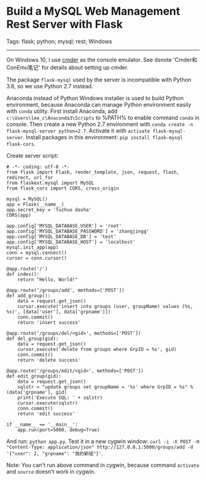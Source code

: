 # Build a MySQL Web Management Rest Server with Flask
Tags: flask; python; mysql; rest; Windows

------

On Windows 10, I use [cmder](http://cmder.net/) as the console emulator.
See dsnote 'Cmder和ConEmu笔记' for details about setting up cmder.

The package `flask-mysql` used by the server is incompatible with Python 3.6,
so we use Python 2.7 instead.

Anaconda instead of Python Windows installer is used to build
Python environment, because Anaconda can manage Python environment easily
with `conda` utility.
First install Anaconda, add `c:\Users\lee_c\Anaconda3\Scripts` to %PATH%
to enable command `conda` in console.
Then create a new Python 2.7 environment with
`conda create -n flask-mysql-server python=2.7`.
Activate it with `activate flask-mysql-server`.
Install packages in this environment: `pip install flask-mysql flask-cors`.

Create server script:
```
# -*- coding: utf-8 -*-
from flask import Flask, render_template, json, request, flash, redirect, url_for
from flaskext.mysql import MySQL
from flask_cors import CORS, cross_origin

mysql = MySQL()
app = Flask(__name__)
app.secret_key = 'fuzhuo dasha'
CORS(app)

app.config['MYSQL_DATABASE_USER'] = 'root'
app.config['MYSQL_DATABASE_PASSWORD'] = 'zhangjingg'
app.config['MYSQL_DATABASE_DB'] = 'test'
app.config['MYSQL_DATABASE_HOST'] = 'localhost'
mysql.init_app(app)
conn = mysql.connect()
cursor = conn.cursor()

@app.route('/')
def index():
    return "Hello, World!"

@app.route('/groups/add', methods=['POST'])
def add_group():
    data = request.get_json()
    cursor.execute('insert into groups (user, groupName) values (%s, %s)', [data['user'], data['grpname']])
    conn.commit()
    return 'insert success'

@app.route('/groups/del/<gid>', methods=['POST'])
def del_group(gid):
    data = request.get_json()
    cursor.execute('delete from groups where GrpID = %s', gid)
    conn.commit()
    return 'delete success'

@app.route('/groups/edit/<gid>', methods=['POST'])
def edit_group(gid):
    data = request.get_json()
    sqlstr = "update groups set groupName = '%s' where GrpID = %s" % (data['grpname'], gid)
    print('Execute SQL: ' + sqlstr)
    cursor.execute(sqlstr)
    conn.commit()
    return 'edit success'

if __name__ == '__main__':
    app.run(port=5000, debug=True)
```
And run: `python app.py`.
Test it in a new cygwin window:
`curl -i -X POST -H "Content-Type: application/json" http://127.0.0.1:5000/groups/add -d '{"user": 2, "grpname": "我的新组"}'`.


Note: You can't run above command in cygwin,
because command `activate` and `source` doesn't work in cygwin.
